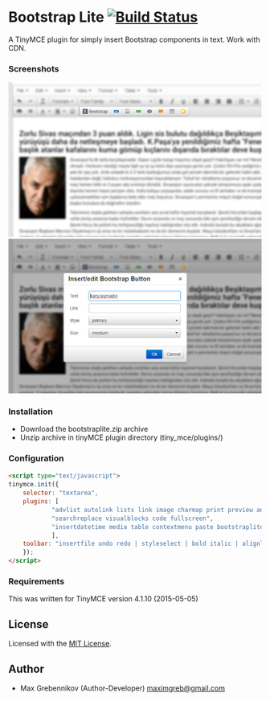 # Bootstrap Lite [![Build Status](https://img.shields.io/travis/bryanbraun/anchorjs/master.svg?style=flat)](https://maxgrebennikov.com/)

A TinyMCE plugin for simply insert Bootstrap components in text. Work with CDN.

### Screenshots

![Bootstrap Lite panel](/screens/bootstraplite_ss01.jpg)
![Bootstrap Lite modal window](/screens/bootstraplite_ss02.jpg)

### Installation
 * Download the bootstraplite.zip archive
 * Unzip archive in tinyMCE plugin directory (tiny_mce/plugins/)

### Configuration
```html
<script type="text/javascript">
tinymce.init({
	selector: "textarea",
	plugins: [
			"advlist autolink lists link image charmap print preview anchor",
			"searchreplace visualblocks code fullscreen",
			"insertdatetime media table contextmenu paste bootstraplite"
			],
	toolbar: "insertfile undo redo | styleselect | bold italic | alignleft aligncenter alignright alignjustify | bullist numlist outdent indent | link image| bootstraplite"
	});
</script>
```

### Requirements

This was written for TinyMCE version 4.1.10 (2015-05-05)

## License
Licensed with the [MIT License](http://opensource.org/licenses/MIT).

## Author
 * Max Grebennikov (Author-Developer) maximgreb@gmail.com
